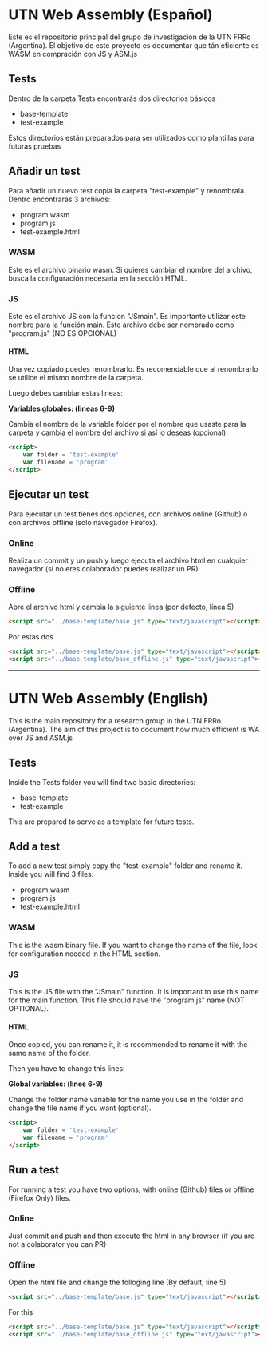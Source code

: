 # UTN Web Assembly (Español)

Este es el repositorio principal del grupo de investigación de la UTN FRRo (Argentina). El objetivo de este proyecto es documentar que tán eficiente es WASM en compración con JS y ASM.js

## Tests

Dentro de la carpeta Tests encontrarás dos directorios básicos 

- base-template
- test-example

Estos directorios están preparados para ser utilizados como plantillas para futuras pruebas

## Añadir un test

Para añadir un nuevo test copia la carpeta "test-example" y renombrala. Dentro encontrarás 3 archivos:

- program.wasm
- program.js
- test-example.html

### WASM

Este es el archivo binario wasm. Si quieres cambiar el nombre del archivo, busca la configuración necesaria en la sección HTML.

### JS

Este es el archivo JS con la funcion "JSmain". Es importante utilizar este nombre para la función main. Este archivo debe ser nombrado como "program.js" (NO ES OPCIONAL)

#### HTML

Una vez copiado puedes renombrarlo. Es recomendable que al renombrarlo se utilice el mismo nombre de la carpeta.

Luego debes cambiar estas lineas:

**Variables globales: (lineas 6-9)**

Cambia el nombre de la variable folder por el nombre que usaste para la carpeta y cambia el nombre del archivo si así lo deseas (opcional)

```html
<script>
    var folder = 'test-example'
    var filename = 'program'
</script> 
```

## Ejecutar un test

Para ejecutar un test tienes dos opciones, con archivos online (Github) o con archivos offline (solo navegador Firefox).

### Online

Realiza un commit y un push y luego ejecuta el archivo html en cualquier navegador (si no eres colaborador puedes realizar un PR)

### Offline

Abre el archivo html y cambia la siguiente linea (por defecto, línea 5) 

```html
<script src="../base-template/base.js" type="text/javascript"></script> 
```

Por estas dos

```html
<script src="../base-template/base.js" type="text/javascript"></script> 
<script src="../base-template/base_offline.js" type="text/javascript"></script> 
```
--------------------------------------------------------------------------------------------------------------------------------------------------------------------------------------------

# UTN Web Assembly (English)

This is the main repository for a research group in the UTN FRRo (Argentina). The aim of this project is to document how much efficient is WA over JS and ASM.js

## Tests

Inside the Tests folder you will find two basic directories:

- base-template
- test-example

This are prepared to serve as a template for future tests.

##  Add a test

To add a new test simply copy the "test-example" folder and rename it. Inside you will find 3 files:

- program.wasm
- program.js
- test-example.html

### WASM

This is the wasm binary file. If you want to change the name of the file, look for configuration needed in the HTML section.

### JS

This is the JS file with the "JSmain" function. It is important to use this name for the main function. This file should have the "program.js" name (NOT OPTIONAL).

#### HTML

Once copied, you can rename it, it is recommended to rename it with the same name of the folder. 

Then you have to change this lines:

**Global variables: (lines 6-9)**

Change the folder name variable for the name you use in the folder and change the file name if you want (optional).

```html
<script>
    var folder = 'test-example'
    var filename = 'program'
</script> 
```

## Run a test 

For running a test you have two options, with online (Github) files or offline (Firefox Only) files.

### Online

Just commit and push and then execute the html in any browser (if you are not a colaborator you can PR)

### Offline

Open the html file and change the folloging line (By default, line 5)

```html
<script src="../base-template/base.js" type="text/javascript"></script> 
```

For this

```html
<script src="../base-template/base.js" type="text/javascript"></script> 
<script src="../base-template/base_offline.js" type="text/javascript"></script> 
```
